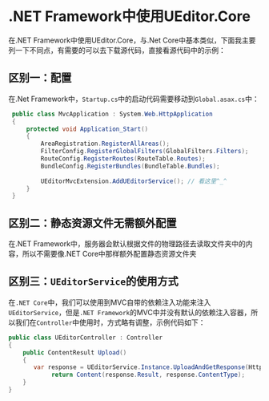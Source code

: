 # .NET Framework中使用UEditor.Core

在.NET Framework中使用UEditor.Core，与.Net Core中基本类似，下面我主要列一下不同点，有需要的可以去下载源代码，直接看源代码中的示例：

## 区别一：配置

在.Net Framework中，`Startup.cs`中的启动代码需要移动到`Global.asax.cs`中：

```csharp
 public class MvcApplication : System.Web.HttpApplication
 {
     protected void Application_Start()
     {
         AreaRegistration.RegisterAllAreas();
         FilterConfig.RegisterGlobalFilters(GlobalFilters.Filters);
         RouteConfig.RegisterRoutes(RouteTable.Routes);
         BundleConfig.RegisterBundles(BundleTable.Bundles);
         
         UEditorMvcExtension.AddUEditorService(); // 看这里^_^
     }
 }
```

## 区别二：静态资源文件无需额外配置

在.NET Framework中，服务器会默认根据文件的物理路径去读取文件夹中的内容，所以不需要像.NET Core中那样额外配置静态资源文件夹

## 区别三：`UEditorService`的使用方式

在`.NET Core`中，我们可以使用到MVC自带的依赖注入功能来注入`UEditorService`，但是`.NET Framework`的MVC中并没有默认的依赖注入容器，所以我们在`Controller`中使用时，方式略有调整，示例代码如下：

```csharp
public class UEditorController : Controller
{
    public ContentResult Upload()
    {
       var response = UEditorService.Instance.UploadAndGetResponse(HttpContext.ApplicationInstance.Context);
            return Content(response.Result, response.ContentType);
    }
}
```

